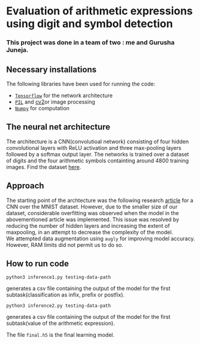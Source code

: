 # Evaluation of arithmetic expressions using digit and symbol detection 
### This project was done in a team of two : me and Gurusha Juneja.
## Necessary installations 

The following libraries have been used for running the code:
* [`Tensorflow`](https://www.tensorflow.org) for the network architecture
* [`PIL`](https://pypi.org/project/Pillow/) and [cv2](https://pypi.org/project/opencv-python/)or image processing 
* [`Numpy`](https://numpy.org) for computation


## The neural net architecture
The architecture is a CNN(convolutioal network) consisting  of four hidden convolutional layers with ReLU activation and three max-pooling layers followed by a softmax output layer.
The networks is trained over a dataset of digits and the four arithmetic symbols containting around 4800 training images.
Find the dataset [here](https://www.kaggle.com/clarencezhao/handwritten-math-symbol-dataset). 

## Approach

The starting point of the archtecture was the following research [article](https://e-journal.unair.ac.id/JISEBI/article/view/24237) for a CNN over the MNIST dataset. However, due to the smaller size of our dataset, considerable overfitting was observed when the model in the abovementioned article was implemented. This issue was resolved by reducing the number of hidden layers and increasing the extent of maxpooling, in an attempt to decrease the complexity of the model.  
We attempted data augmentation using `augly` for improving model accuracy. However, RAM limits did not permit us to do so.  

## How to run code
```
python3 inference1.py testing-data-path
```
generates a csv file containing the output of the model for the first subtask(classification as infix, prefix or postfix).

```
python3 inference2.py testing-data-path
```
generates a csv file containing the output of the model for the first subtask(value of the arithmetic expression).

The  file `final.h5` is the final learning model.
